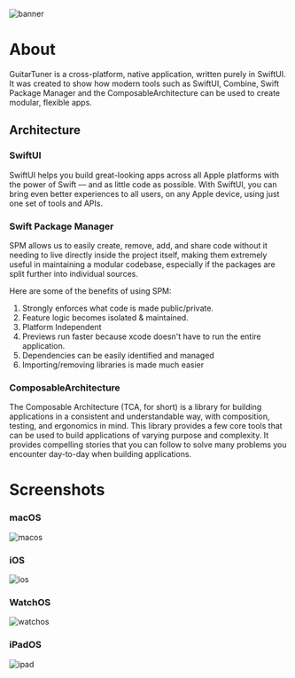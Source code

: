 ![banner](https://user-images.githubusercontent.com/45678211/155378377-7795e62f-453e-4479-a9af-92c7eb3346ee.png)

# About

GuitarTuner is a cross-platform, native application, written purely in SwiftUI.  It was created to show how modern tools such as SwiftUI, Combine, Swift Package Manager and the ComposableArchitecture can be used to create modular, flexible apps.

## Architecture

### SwiftUI

SwiftUI helps you build great-looking apps across all Apple platforms with the power of Swift — and as little code as possible. With SwiftUI, you can bring even better experiences to all users, on any Apple device, using just one set of tools and APIs.

### Swift Package Manager

SPM allows us to easily create, remove, add, and share code without it needing to live directly inside the project itself, making them extremely useful in maintaining a modular codebase, especially if the packages are split further into individual sources.

Here are some of the benefits of using SPM:

1. Strongly enforces what code is made public/private.
2. Feature logic becomes isolated & maintained.
3. Platform Independent
4. Previews run faster because xcode doesn't have to run the entire application.
5. Dependencies can be easily identified and managed
6. Importing/removing libraries is made much easier

### ComposableArchitecture

The Composable Architecture (TCA, for short) is a library for building applications in a consistent and understandable way, with composition, testing, and ergonomics in mind. This library provides a few core tools that can be used to build applications of varying purpose and complexity. It provides compelling stories that you can follow to solve many problems you encounter day-to-day when building applications.

# Screenshots

### macOS
![macos](https://user-images.githubusercontent.com/45678211/155358036-a41da839-2c3c-4fa9-b4a7-b5b9b99125b0.png)

### iOS 
![ios](https://user-images.githubusercontent.com/45678211/155356904-626e45a3-5ea0-4f00-a1b7-cedfcac2d6df.png)

### WatchOS
![watchos](https://user-images.githubusercontent.com/45678211/155355639-82881c87-424f-4e18-90e2-10a2038ce5aa.png)

### iPadOS
![ipad](https://user-images.githubusercontent.com/45678211/155361288-34d2039d-8fa2-488e-a85e-f32d52040790.png)

